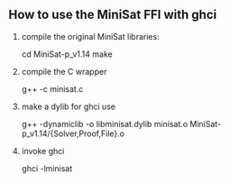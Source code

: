 ## How to use the MiniSat FFI with ghci

1) compile the original MiniSat libraries:

	cd MiniSat-p_v1.14
	make

2) compile the C wrapper

	g++ -c minisat.c

3) make a dylib for ghci use

	g++ -dynamiclib -o libminisat.dylib minisat.o MiniSat-p_v1.14/{Solver,Proof,File}.o

4) invoke ghci

	ghci -lminisat